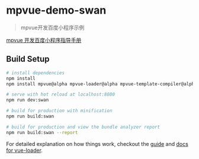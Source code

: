 # mpvue-demo-swan

> mpvue开发百度小程序示例

[mpvue 开发百度小程序指导手册](https://github.com/Meituan-Dianping/mpvue/issues/1155)

## Build Setup

``` bash
# install dependencies
npm install
npm install mpvue@alpha mpvue-loader@alpha mpvue-template-compiler@alpha

# serve with hot reload at localhost:8080
npm run dev:swan

# build for production with minification
npm run build:swan

# build for production and view the bundle analyzer report
npm run build:swan --report
```

For detailed explanation on how things work, checkout the [guide](http://vuejs-templates.github.io/webpack/) and [docs for vue-loader](http://vuejs.github.io/vue-loader).
